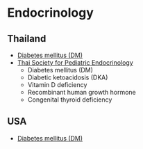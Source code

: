 # Endocrinology

## Thailand
* [Diabetes mellitus (DM)](https://www.dmthai.org/new/index.php/sara-khwam-ru/sahrab-bukhkhl-thawpi/diabetes-book/naewthang-wech-ptibati-sahrab-rokh-bea-hwan-2566)
* [Thai Society for Pediatric Endocrinology](https://thaipedendo.org/management-guidelines/)
    * Diabetes mellitus (DM)
    * Diabetic ketoacidosis (DKA)
    * Vitamin D deficiency
    * Recombinant human growth hormone
    * Congenital thyroid deficiency

## USA
* [Diabetes mellitus (DM)](https://professional.diabetes.org/standards-of-care)
